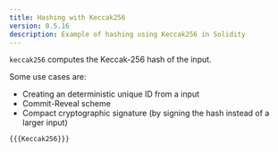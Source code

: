 ```yaml
---
title: Hashing with Keccak256
version: 0.5.16
description: Example of hashing using Keccak256 in Solidity
---
```


`keccak256` computes the Keccak-256 hash of the input.

Some use cases are:

- Creating an deterministic unique ID from a input
- Commit-Reveal scheme
- Compact cryptographic signature (by signing the hash instead of a larger input)

```solidity
{{{Keccak256}}}
```
